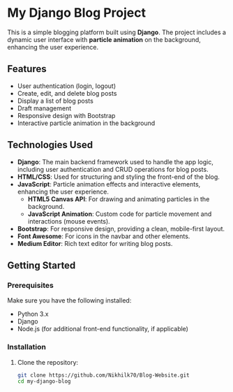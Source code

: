 # My Django Blog Project

This is a simple blogging platform built using **Django**. The project includes a dynamic user interface with **particle animation** on the background, enhancing the user experience.

## Features

- User authentication (login, logout)
- Create, edit, and delete blog posts
- Display a list of blog posts
- Draft management
- Responsive design with Bootstrap
- Interactive particle animation in the background

## Technologies Used

- **Django**: The main backend framework used to handle the app logic, including user authentication and CRUD operations for blog posts.
- **HTML/CSS**: Used for structuring and styling the front-end of the blog.
- **JavaScript**: Particle animation effects and interactive elements, enhancing the user experience.
  - **HTML5 Canvas API**: For drawing and animating particles in the background.
  - **JavaScript Animation**: Custom code for particle movement and interactions (mouse events).
- **Bootstrap**: For responsive design, providing a clean, mobile-first layout.
- **Font Awesome**: For icons in the navbar and other elements.
- **Medium Editor**: Rich text editor for writing blog posts.

## Getting Started

### Prerequisites

Make sure you have the following installed:
- Python 3.x
- Django
- Node.js (for additional front-end functionality, if applicable)

### Installation

1. Clone the repository:
   ```bash
   git clone https://github.com/Nikhilk70/Blog-Website.git
   cd my-django-blog
